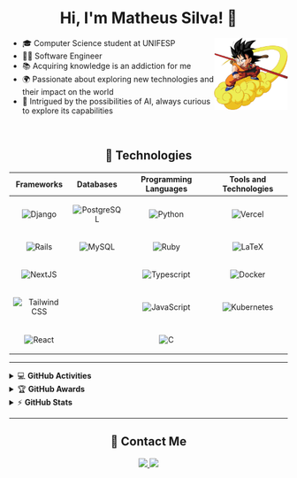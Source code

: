 # <div align="center">Hi, I'm Matheus Silva! 👋</div>

<img align="right" alt="kid-goku" height="130em" src="kid-goku.png">

- 🎓 Computer Science student at UNIFESP <br>
- 👨‍💻 Software Engineer <br>
- 📚 Acquiring knowledge is an addiction for me <br>
- 🌍 Passionate about exploring new technologies and their impact on the world <br>
- 🤖 Intrigued by the possibilities of AI, always curious to explore its capabilities

<br>

<div align="center">

## 🔧 Technologies  

| Frameworks | Databases | Programming Languages | Tools and Technologies |
|---|---|---|---|
| <p align="center"><img src="https://img.shields.io/badge/Django-%23092E20.svg?style=flat&logo=django&logoColor=white" alt="Django" height="25"></p> | <p align="center"><img src="https://img.shields.io/badge/Postgres-%23316192.svg?style=flat&logo=postgresql&logoColor=white" alt="PostgreSQL" height="25"></p> | <p align="center"><img src="https://img.shields.io/badge/Python-3670A0?style=flat&logo=python&logoColor=ffdd54" alt="Python" height="25"></p> | <p align="center"><img src="https://img.shields.io/badge/Vercel-%23000000.svg?style=flat&logo=vercel&logoColor=white" alt="Vercel" height="25"></p> |
| <p align="center"><img src="https://img.shields.io/badge/Ruby_on_Rails-CC0000?style=flat&logo=ruby-on-rails&logoColor=white" alt="Rails" height="25"></p> | <p align="center"><img src="https://img.shields.io/badge/MySQL-%2300f.svg?style=flat&logo=mysql&logoColor=white" alt="MySQL" height="25"></p> | <p align="center"><img src="https://img.shields.io/badge/Ruby-CC0000?style=flat&logo=ruby&logoColor=white" alt="Ruby" height="25"></p> | <p align="center"><img src="https://img.shields.io/badge/Three.js-%23008080.svg?style=flat&logo=three.js&logoColor=white" alt="LaTeX" height="25"></p> |
| <p align="center"><img src="https://img.shields.io/badge/Next.js-000000?logo=nextdotjs&logoColor=white" alt="NextJS" height="25"></p> | | <p align="center"><img src="https://shields.io/badge/TypeScript-3178C6?logo=TypeScript&logoColor=FFF" alt="Typescript" height="25"></p> | <p align="center"><img src="https://shields.io/badge/Docker-3178C6?logo=Docker&logoColor=FFF&" alt="Docker" height="25"></p> |
| <p align="center"><img src="https://img.shields.io/badge/TailwindCSS-%2338B2AC.svg?style=flat&logo=tailwind-css&logoColor=white" alt="Tailwind CSS" height="25"></p> || <p align="center"><img src="https://img.shields.io/badge/JavaScript-%23323330.svg?style=flat&logo=javascript&logoColor=%23F7DF1E" alt="JavaScript" height="25"></p> | <p align="center"><img src="https://shields.io/badge/Kubernetes-296de8?logo=Kubernetes&logoColor=FFF" alt="Kubernetes" height="25"></p> |
| <p align="center"><img src="https://img.shields.io/badge/React-%2320232a.svg?style=flat&logo=react&logoColor=%2361DAFB" alt="React" height="25"></p> | | <p align="center"><img src="https://img.shields.io/badge/C-%2300599C.svg?style=flat&logo=c&logoColor=white" alt="C" height="25"></p> | |

</div>

---

<details>
    <summary>&#128187 <b>GitHub Activities</b></summary><br/>

<!--START_SECTION:activity-->
1. 🎉 Merged PR [#2](https://github.com/math-silva/estudai/pull/2) in [math-silva/estudai](https://github.com/math-silva/estudai)
2. 💪 Opened PR [#2](https://github.com/math-silva/estudai/pull/2) in [math-silva/estudai](https://github.com/math-silva/estudai)
3. 🎉 Merged PR [#1](https://github.com/math-silva/estudai/pull/1) in [math-silva/estudai](https://github.com/math-silva/estudai)
4. 💪 Opened PR [#1](https://github.com/math-silva/estudai/pull/1) in [math-silva/estudai](https://github.com/math-silva/estudai)
<!--END_SECTION:activity-->

</details>

<details>
    <summary>&#127942 <b>GitHub Awards</b></summary><br/>

![Github Trophy](https://github-profile-trophy.vercel.app/?username=math-silva)

</details>

<details>
    <summary>&#9889 <b>GitHub Stats</b></summary><br/>
<div align="center">
  
![Matheus Silva Github Stats](https://github-readme-stats-math-silva.vercel.app/api?username=math-silva&show_icons=true&count_private=true&include_all_commits=true) ![Matheus Silva Top Languages](https://readme-stats.warengonzaga.com/api/top-langs?username=math-silva&layout=compact)

![Matheus Silva Streak Stats](https://github-readme-streak-stats.herokuapp.com/?user=math-silva&show_icons=true)

</div>

</details>

---

## <div align="center">📧 Contact Me</div>
<div align="center">
  <a href="https://linkedin.com/in/matheussmsilva/" target="_blank">
    <img src="https://img.shields.io/badge/LinkedIn-%230077B5.svg?logo=linkedin&logoColor=white" height="25">
  </a>
  <a href="mailto:matheus.souza28042001@gmail.com" target="_blank">
    <img src="https://img.shields.io/badge/Gmail-D14836?style=flat&logo=gmail&logoColor=white" height="25">
  </a>
</div>
